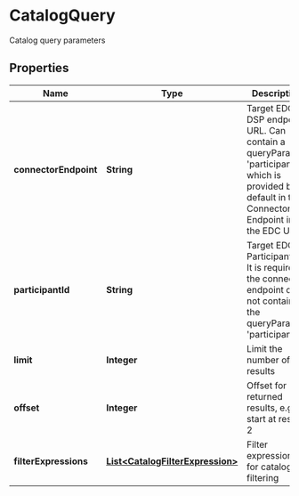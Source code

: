 

# CatalogQuery

Catalog query parameters

## Properties

| Name | Type | Description | Notes |
|------------ | ------------- | ------------- | -------------|
|**connectorEndpoint** | **String** | Target EDC DSP endpoint URL. Can contain a queryParam &#39;participantId&#39;, which is provided by default in the Connector Endpoint in the EDC UI. |  |
|**participantId** | **String** | Target EDC Participant ID. It is required if the connector endpoint does not contain the queryParam &#39;participantId&#39;. |  [optional] |
|**limit** | **Integer** | Limit the number of results |  [optional] |
|**offset** | **Integer** | Offset for returned results, e.g. start at result 2 |  [optional] |
|**filterExpressions** | [**List&lt;CatalogFilterExpression&gt;**](CatalogFilterExpression.md) | Filter expressions for catalog filtering |  [optional] |



